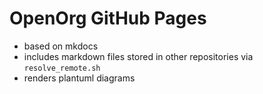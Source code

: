 # OpenOrg GitHub Pages

- based on mkdocs
- includes markdown files stored in other repositories via `resolve_remote.sh`
- renders plantuml diagrams